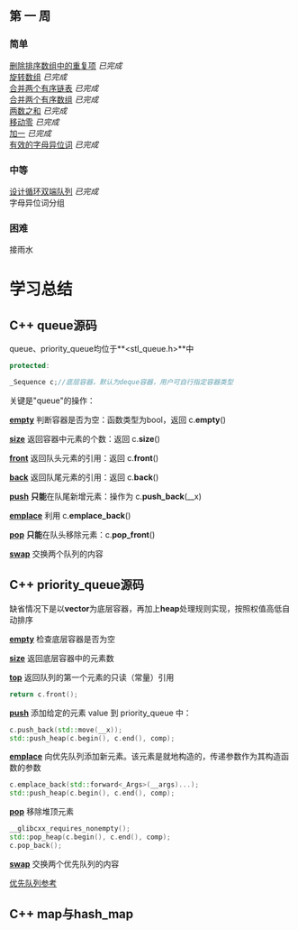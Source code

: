## 第 一 周  

### 简单

 [删除排序数组中的重复项](https://github.com/libracjj/AlgorithmQIUZHAO/blob/master/Week_01/Leetcode_26.cpp/) *已完成*   
 [旋转数组](https://github.com/libracjj/AlgorithmQIUZHAO/blob/master/Week_01/Leetcode_189.cpp)  *已完成*  
 [合并两个有序链表](https://github.com/libracjj/AlgorithmQIUZHAO/blob/master/Week_01/Leetcode_21.cpp)  *已完成*  
 [合并两个有序数组](https://github.com/libracjj/AlgorithmQIUZHAO/blob/master/Week_01/Leetcode_88.py) *已完成*   
 [两数之和](https://github.com/libracjj/AlgorithmQIUZHAO/blob/master/Week_01/Leetcode_1.cpp) *已完成*   
 [移动零](https://github.com/libracjj/AlgorithmQIUZHAO/blob/master/Week_01/Leetcode_283.cpp) *已完成*   
 [加一](https://github.com/libracjj/AlgorithmQIUZHAO/blob/master/Week_01/Leetcode_66.cpp)  *已完成*   
 [有效的字母异位词](https://github.com/libracjj/AlgorithmQIUZHAO/blob/master/Week_01/Leetcode_242.cpp)   *已完成*      

### 中等 

 [设计循环双端队列](https://github.com/libracjj/AlgorithmQIUZHAO/blob/master/Week_01/Leetcode_641.py)   *已完成*   
 字母异位词分组       

### 困难

 接雨水       

# 学习总结

## C++ queue源码   

queue、priority_queue均位于**<stl_queue.h>**中

```c++
protected:

_Sequence c;//底层容器，默认为deque容器，用户可自行指定容器类型 
```

关键是"queue"的操作：

[**empty**](http://www.cplusplus.com/reference/queue/queue/empty/) 判断容器是否为空：函数类型为bool，返回 c.**empty**()  

[**size**](http://www.cplusplus.com/reference/queue/queue/size/) 返回容器中元素的个数：返回 c.**size**()

[**front**](http://www.cplusplus.com/reference/queue/queue/front/) 返回队头元素的引用：返回 c.**front**()

[**back**](http://www.cplusplus.com/reference/queue/queue/back/) 返回队尾元素的引用：返回 c.**back**()

[**push**](http://www.cplusplus.com/reference/queue/queue/push/) **只能**在队尾新增元素：操作为 c.**push_back**(__x)

[**emplace**](http://www.cplusplus.com/reference/queue/queue/emplace/) 利用 c.**emplace_back**()

[**pop**](http://www.cplusplus.com/reference/queue/queue/pop/) **只能**在队头移除元素：c.**pop_front**()

[**swap**](http://www.cplusplus.com/reference/queue/queue/swap/) 交换两个队列的内容

## C++ priority_queue源码

缺省情况下是以**vector**为底层容器，再加上**heap**处理规则实现，按照权值高低自动排序



[**empty**](http://www.cplusplus.com/reference/queue/priority_queue/empty/) 检查底层容器是否为空

[**size**](http://www.cplusplus.com/reference/queue/priority_queue/size/) 返回底层容器中的元素数

[**top**](http://www.cplusplus.com/reference/queue/priority_queue/top/) 返回队列的第一个元素的只读（常量）引用

```c++
return c.front();
```

[**push**](http://www.cplusplus.com/reference/queue/priority_queue/push/) 添加给定的元素 value 到 priority_queue 中：

```c++
c.push_back(std::move(__x));   
std::push_heap(c.begin(), c.end(), comp);
```

[**emplace**](http://www.cplusplus.com/reference/queue/priority_queue/emplace/) 向优先队列添加新元素。该元素是就地构造的，传递参数作为其构造函数的参数

```c++
c.emplace_back(std::forward<_Args>(__args)...);
std::push_heap(c.begin(), c.end(), comp);
```

[**pop**](http://www.cplusplus.com/reference/queue/priority_queue/pop/) 移除堆顶元素

```c++
__glibcxx_requires_nonempty(); 
std::pop_heap(c.begin(), c.end(), comp);  
c.pop_back();
```

[**swap**](http://www.cplusplus.com/reference/queue/priority_queue/swap/) 交换两个优先队列的内容

[优先队列参考](https://blog.csdn.net/qq_38289815/article/details/106748014)

## C++ map与hash_map


